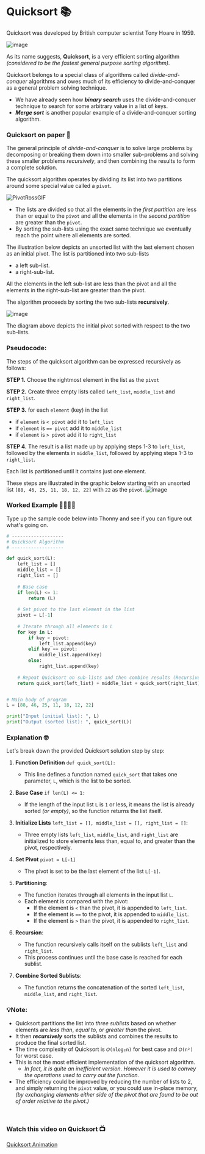 # Quicksort 📚 

Quicksort was developed by British computer scientist Tony Hoare in 1959. 

![image](https://github.com/ross-bish/Algorithms/assets/83789503/15289682-58bc-4041-b5ad-ab2477cc4796)

As its name suggests, **Quicksort**, is a very efficient sorting algorithm _(considered to be the fastest general purpose sorting algorithm)._ 

Quicksort belongs to a special class of algorithms called _divide-and-conquer_ algorithms and owes much of its efficiency to divide-and-conquer as a general problem solving technique. 

- We have already seen how _**binary search**_ uses the divide-and-conquer technique to search for some arbitrary value in a list of keys.
- _**Merge sort**_ is another popular example of a divide-and-conquer sorting algorithm.

### Quicksort on paper 📝
The general principle of _divide-and-conquer_ is to solve large problems by decomposing or breaking them down into smaller sub-problems and solving these smaller problems _recursively_, and then combining the results to form a complete solution.

The quicksort algorithm operates by dividing its list into two partitions around some special value called a ``pivot``. 

![PivotRossGIF](https://github.com/ross-bish/Algorithms/assets/83789503/2a806d00-4b62-4416-8a84-2512d9712933)

- The lists are divided so that all the elements in the _first partition_ are less than or equal to the ``pivot`` and all the elements in the _second partition_ are greater than the ``pivot``.
- By sorting the sub-lists using the exact same technique we eventually reach the point where all elements are sorted.

The illustration below depicts an unsorted list with the last element chosen as an initial pivot. 
The list is partitioned into two sub-lists 
  - a left sub-list.
  - a right-sub-list.

All the elements in the left sub-list are less than the pivot and all the elements in the right-sub-list are greater than the pivot. 

The algorithm proceeds by sorting the two sub-lists **recursively**.

![image](https://github.com/ross-bish/Algorithms/assets/83789503/4ae66793-0186-4f0a-a761-b69023507d99)

The diagram above depicts the initial pivot sorted with respect to the two sub-lists.

### Pseudocode:
The steps of the quicksort algorithm can be expressed recursively as follows:

**STEP 1.** Choose the rightmost element in the list as the ``pivot``

**STEP 2.** Create three empty lists called ``left_list``, ``middle_list`` and ``right_list``.

**STEP 3.** for each ``element`` (key) in the list
  - if ``element`` is ``< pivot`` add it to ``left_list``
  - if ``element`` is ``== pivot`` add it to ``middle_list``
  - if ``element`` is ``> pivot`` add it to ``right_list``
 
**STEP 4.** The result is a list made up by applying steps 1-3 to ``left_list``, followed by the elements in ``middle_list``, followed by applying steps 1-3 to ``right_list``.


Each list is partitioned until it contains just one element. 

These steps are illustrated in the graphic below starting with an unsorted list ``[88, 46, 25, 11, 18, 12, 22]`` with ``22`` as the ``pivot``.
![image](https://github.com/ross-bish/Algorithms/assets/83789503/bd882709-6876-4a78-b566-a09a90bdf48c)

### Worked Example 👨🏽‍💻📝
Type up the sample code below into Thonny and see if you can figure out what's going on.

````python
# -------------------
# Quicksort Algorithm
# -------------------

def quick_sort(L):
    left_list = []
    middle_list = []
    right_list = []
    
    # Base case
    if len(L) <= 1:
        return (L)
    
    # Set pivot to the last element in the list
    pivot = L[-1]
    
    # Iterate through all elements in L
    for key in L:
        if key < pivot:
            left_list.append(key)
        elif key == pivot:
            middle_list.append(key)
        else:
            right_list.append(key)
    
    # Repeat Quicksort on sub-lists and then combine results (Recursive call)
    return quick_sort(left_list) + middle_list + quick_sort(right_list)


# Main body of program
L = [88, 46, 25, 11, 18, 12, 22]

print("Input (initial list): ", L)
print("Output (sorted list): ", quick_sort(L))
````

### Explanation 🤓
Let's break down the provided Quicksort solution step by step:

1. **Function Definition** `def quick_sort(L):`
   - This line defines a function named `quick_sort` that takes one parameter, `L`, which is the list to be sorted.

2. **Base Case** `if len(L) <= 1:`
   - If the length of the input list `L` is `1` or less, it means the list is already sorted _(or empty)_, so the function returns the list itself.

3. **Initialize Lists** `left_list = [], middle_list = [], right_list = []`:
   - Three empty lists `left_list`, `middle_list`, and `right_list` are initialized to store elements less than, equal to, and greater than the pivot, respectively.

4. **Set Pivot** `pivot = L[-1]`
   - The pivot is set to be the last element of the list `L[-1]`.

5. **Partitioning**:
   - The function iterates through all elements in the input list `L`.
   - Each element is compared with the pivot:
     - If the element is `<` than the pivot, it is appended to `left_list`.
     - If the element is `==` to the pivot, it is appended to `middle_list`.
     - If the element is `>` than the pivot, it is appended to `right_list`.

6. **Recursion**:
   - The function recursively calls itself on the sublists `left_list` and `right_list`.
   - This process continues until the base case is reached for each sublist.

7. **Combine Sorted Sublists**:
   - The function returns the concatenation of the sorted `left_list`, `middle_list`, and `right_list`.

### 💡Note:
- Quicksort partitions the list into _three sublists_ based on whether elements are _less than_, _equal to_, or _greater than_ the pivot.
- It then _**recursively**_ sorts the sublists and combines the results to produce the final sorted list.
- The time complexity of Quicksort is `𝑂(nlog₂n)` for best case and `𝑂(n²)` for worst case.
- This is not the most efficient implementation of the quicksort algorithm.
  - _In fact, it is quite an inefficient version. However it is used to convey the operations used to carry out the function._
- The efficiency could be improved by reducing the number of lists to 2, and simply returning the `pivot` value, or you could use in-place memory, _(by exchanging elements either side of the pivot that are found to be out of order relative to the pivot.)_

<br>

### Watch this video on Quicksort 📺
[Quicksort Animation](https://youtube.com/shorts/4yNcyJ_CeM4?si=VGcEL6alkNd3b_H4)
